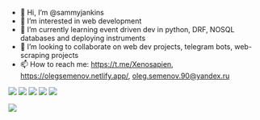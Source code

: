 - 👋 Hi, I’m @sammyjankins
- 👀 I’m interested in web development
- 🌱 I’m currently learning event driven dev in python, DRF, NOSQL databases and deploying instruments
- 💞️ I’m looking to collaborate on web dev projects, telegram bots, web-scraping projects
- 📫 How to reach me: https://t.me/Xenosapien, https://olegsemenov.netlify.app/, oleg.semenov.90@yandex.ru


![](https://github-profile-summary-cards.vercel.app/api/cards/profile-details?username=sammyjankins&theme=2077)
![](https://github-profile-summary-cards.vercel.app/api/cards/most-commit-language?username=sammyjankins&theme=2077)
![](https://github-profile-summary-cards.vercel.app/api/cards/repos-per-language?username=sammyjankins&theme=2077)
![](https://github-profile-summary-cards.vercel.app/api/cards/stats?username=sammyjankins&theme=2077)
![](https://github-profile-summary-cards.vercel.app/api/cards/productive-time?username=sammyjankins&theme=2077)

![](https://leetcard.jacoblin.cool/sammyjankins?ext=activity&theme=wtf)


<!---
sammyjankins/sammyjankins is a ✨ special ✨ repository because its `README.md` (this file) appears on your GitHub profile.
You can click the Preview link to take a look at your changes.
--->



